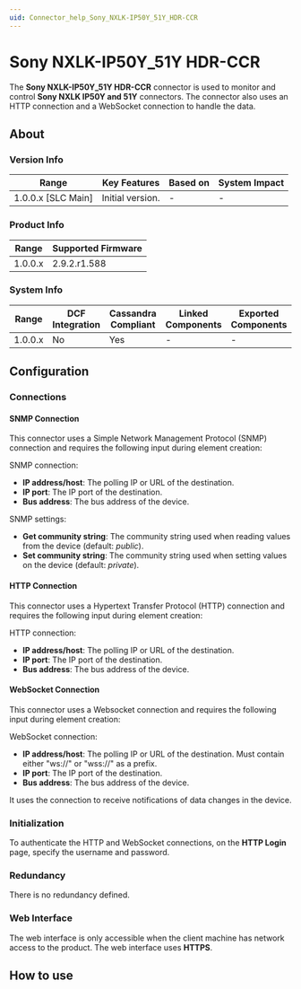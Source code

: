 ```yaml
---
uid: Connector_help_Sony_NXLK-IP50Y_51Y_HDR-CCR
---
```


# Sony NXLK-IP50Y_51Y HDR-CCR

The **Sony NXLK-IP50Y_51Y HDR-CCR** connector is used to monitor and control **Sony NXLK IP50Y and 51Y** connectors. The connector also uses an HTTP connection and a WebSocket connection to handle the data.

## About

### Version Info

| **Range**            | **Key Features** | **Based on** | **System Impact** |
|----------------------|------------------|--------------|-------------------|
| 1.0.0.x \[SLC Main\] | Initial version. | \-           | \-                |

### Product Info

| **Range** | **Supported Firmware** |
|-----------|------------------------|
| 1.0.0.x   | 2.9.2.r1.588           |

### System Info

| **Range** | **DCF Integration** | **Cassandra Compliant** | **Linked Components** | **Exported Components** |
|-----------|---------------------|-------------------------|-----------------------|-------------------------|
| 1.0.0.x   | No                  | Yes                     | \-                    | \-                      |

## Configuration

### Connections

#### SNMP Connection

This connector uses a Simple Network Management Protocol (SNMP) connection and requires the following input during element creation:

SNMP connection:

- **IP address/host**: The polling IP or URL of the destination.
- **IP port**: The IP port of the destination.
- **Bus address**: The bus address of the device.

SNMP settings:

- **Get community string**: The community string used when reading values from the device (default: *public*).
- **Set community string**: The community string used when setting values on the device (default: *private*).

#### HTTP Connection

This connector uses a Hypertext Transfer Protocol (HTTP) connection and requires the following input during element creation:

HTTP connection:

- **IP address/host**: The polling IP or URL of the destination.
- **IP port**: The IP port of the destination.
- **Bus address**: The bus address of the device.

#### WebSocket Connection

This connector uses a Websocket connection and requires the following input during element creation:

WebSocket connection:

- **IP address/host**: The polling IP or URL of the destination. Must contain either "ws://" or "wss://" as a prefix.
- **IP port**: The IP port of the destination.
- **Bus address**: The bus address of the device.

It uses the connection to receive notifications of data changes in the device.

### Initialization

To authenticate the HTTP and WebSocket connections, on the **HTTP Login** page, specify the username and password.

### Redundancy

There is no redundancy defined.

### Web Interface

The web interface is only accessible when the client machine has network access to the product. The web interface uses **HTTPS**.

## How to use
